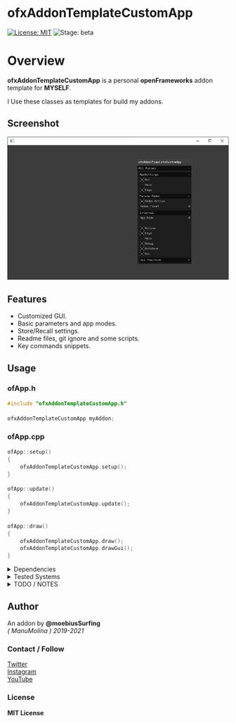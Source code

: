 ofxAddonTemplateCustomApp
=============================
[![License: MIT](https://img.shields.io/badge/License-MIT-yellow.svg)](https://opensource.org/licenses/MIT)
![Stage: beta](https://img.shields.io/badge/-alpha-red)

# Overview
**ofxAddonTemplateCustomApp** is a personal **openFrameworks** addon template for **MYSELF**.

I Use these classes as templates for build my addons.

## Screenshot
![image](docs/readme_images/Capture1.PNG?raw=true "image")

## Features
- Customized GUI.
- Basic parameters and app modes.
- Store/Recall settings.
- Readme files, git ignore and some scripts.
- Key commands snippets.

## Usage
 
### ofApp.h
```.cpp
#include "ofxAddonTemplateCustomApp.h"

ofxAddonTemplateCustomApp myAddon;
```

### ofApp.cpp
```.cpp
ofApp::setup()
{
	ofxAddonTemplateCustomApp.setup();
}

ofApp::update()
{
	ofxAddonTemplateCustomApp.update();
}

ofApp::draw()
{
	ofxAddonTemplateCustomApp.draw();
	ofxAddonTemplateCustomApp.drawGui();
}
```

<details>
  <summary>Dependencies</summary>
  <p>

Clone these add-ons and include into the **OF Project Generator** to allow compile your projects or the examples:
* [ofxSurfingHelpers](https://github.com/moebiussurfing/ofxSurfingHelpers)  
* [ofxSurfingImGui](https://github.com/moebiussurfing/ofxSurfingImGui)  
* [ofxImGui](https://github.com/Daandelange/ofxImGui/) [*Fork*]  
* [ofxScaleDragRect](https://github.com/moebiussurfing/ofxScaleDragRect)
* [ofxWindowApp](https://github.com/moebiussurfing/ofxWindowApp)  [ Only for the example ]
* ofxGui  [*Core*]
* ofxXmlSettings [*Core*]

Above add-ons already packed into **OF_ADDON/libs**. No need to add them manually with the **OF Project Generator**:  
* [ofxColorQuantizerHelper](https://github.com/moebiussurfing/ofxColorQuantizerHelper)

*Thanks a lot to all these ofxAddons coders. Look into each folder for authoring credits, original forks, and license info.*  
  </p>
</details>

<details>
  <summary>Tested Systems</summary>
  <p>

  - **Windows 10** / **VS 2017** / **OF ~0.11**
  - **macOS**. **High Sierra** / **Xcode9** & **Xcode10** / **OF ~0.11**
  </p>
</details>

<details>
  <summary>TODO / NOTES</summary>
  <p>

* Hit me up if you have any suggestions or feature requests.
* 
  </p>
</details>

## Author
An addon by **@moebiusSurfing**  
*( ManuMolina ) 2019-2021*  

### Contact / Follow
[Twitter](https://twitter.com/moebiussurfing/)  
[Instagram](https://www.instagram.com/moebiussurfing/)  
[YouTube](https://www.youtube.com/channel/UCzUw96_wjmNxyIoFXf84hQg)  

### License
**MIT License**
